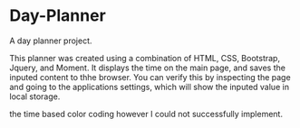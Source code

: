# Day-Planner
A day planner project.

This planner was created using a combination of HTML, CSS, Bootstrap, Jquery, and Moment. It displays the time on the main page, and saves the inputed content to thhe browser. You can verify this by inspecting the page and going to the applications settings, which will show the inputed value in local storage. 

the time based color coding however I could not successfully implement. 

